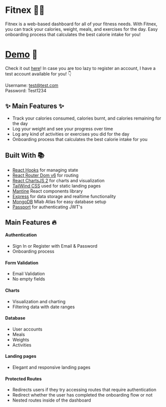 # Fitnex 🤸‍♀️
Fitnex is a web-based dashboard for all of your fitness needs. With Fitnex, you can track your calories, weight, meals, and exercises for the day. Easy onboarding process that calculates the best calorie intake for you!

# [Demo](https://fitnex-workouts.herokuapp.com/) 🚀
Check it out [here](https://fitnex-workouts.herokuapp.com/)! In case you are too lazy to register an account, I have a test account available for you! 👇

Username: test@test.com\
Password: Test1234

## ✨ Main Features ✨
* Track your calories consumed, calories burnt, and calories remaining for the day
* Log your weight and see your progress over time
* Log any kind of activities or exercises you did for the day
* Onboarding process that calculates the best calorie intake for you

## Built With 📚
* [React Hooks](https://reactjs.org/docs/hooks-intro.html) for managing state
* [React Router Dom v6](https://reactrouter.com/docs/en/v6/getting-started/overview) for routing
* [React ChartsJS 2](https://react-chartjs-2.netlify.app/) for charts and visualization
* [TailWind CSS](https://tailwindcss.com/) used for static landing pages
* [Mantine](https://mantine.dev/) React components library
* [Express](https://expressjs.com/) for data storage and realtime functionality
* [MongoDB](https://www.mongodb.com/cloud/atlas/migrate/mlab) Mlab Atlas for easy database setup
* [Passport](http://www.passportjs.org/packages/passport-jwt/) for authenticating JWT's

## Main Features 🔥
#### Authentication
  * Sign In or Register with Email & Password
  * Onboarding process
#### Form Validation
* Email Validation
* No empty fields
#### Charts
* Visualization and charting
* Filtering data with date ranges
#### Database
* User accounts
* Meals
* Weights
* Activities
#### Landing pages
* Elegant and responsive landing pages
#### Protected Routes
* Redirects users if they try accessing routes that require authentication
* Redirect whether the user has completed the onboarding flow or not
* Nested routes inside of the dashboard
